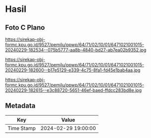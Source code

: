 # Hasil

## Foto C Plano

https://sirekap-obj-formc.kpu.go.id/9527/pemilu/ppwp/64/71/02/10/01/6471021001015-20240229-182534--075b5777-aa8b-4840-bd27-ab7ea02b9352.jpg

https://sirekap-obj-formc.kpu.go.id/9527/pemilu/ppwp/64/71/02/10/01/6471021001015-20240229-182600--b17e5129-e339-4c75-8fa1-fd45e1bab4aa.jpg

https://sirekap-obj-formc.kpu.go.id/9527/pemilu/ppwp/64/71/02/10/01/6471021001015-20240229-182615--e3c88720-5651-46ef-baed-ffdcc283bd8e.jpg


## Metadata

| Key        | Value               |
| ---------- | ------------------- |
| Time Stamp | 2024-02-29 19:00:00 |



